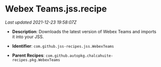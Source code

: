 # Webex Teams.jss.recipe

_Last updated 2021-12-23 19:58:07Z_

- **Description**: Downloads the latest version of Webex Teams and imports it into your JSS.

- **Identifier**: `com.github.jss-recipes.jss.WebexTeams`

- **Parent Recipes**: `com.github.autopkg.chalcahuite-recipes.pkg.WebexTeams`